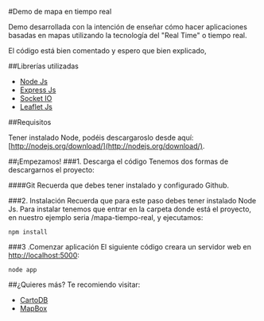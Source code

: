 #Demo de mapa en tiempo real

Demo desarrollada con la intención de enseñar cómo hacer aplicaciones basadas en mapas utilizando la tecnología del "Real Time" o tiempo real.

El código está bien comentado y espero que bien explicado,

##Librerías utilizadas

*	[Node Js](http://nodejs.org/)
*	[Express Js](http://expressjs.com/)
*	[Socket IO](http://socket.io/)
*	[Leaflet Js](http://leafletjs.com/)

##Requisitos

Tener instalado Node, podéis descargaroslo desde aquí: [http://nodejs.org/download/](http://nodejs.org/download/).


##¡Empezamos!
###1. Descarga el código
Tenemos dos formas de descargarnos el proyecto:

####Git
Recuerda que debes tener instalado y configurado Github.

###2. Instalación
Recuerda que para este paso debes tener instalado Node Js. Para instalar tenemos que entrar en la carpeta donde está el proyecto, en nuestro ejemplo seria /mapa-tiempo-real, y ejecutamos:

	npm install

###3 .Comenzar aplicación
El siguiente código creara un servidor web en [http://localhost:5000](http://localhost:5000):

	node app

##¿Quieres más?
Te recomiendo visitar:

*	[CartoDB](http://cartodb.com)
*	[MapBox](httep://mapbox.com)

